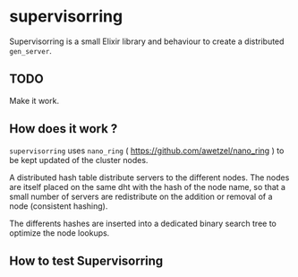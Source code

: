supervisorring
==============

Supervisorring is a small Elixir library and behaviour to create a
distributed `gen_server`.

## TODO ##

Make it work.

## How does it work ? ##

`supervisorring` uses `nano_ring` (
        https://github.com/awetzel/nano_ring ) to be kept updated of
the cluster nodes.

A distributed hash table distribute servers to the different nodes.
The nodes are itself placed on the same dht with the hash of the node
name, so that a small number of servers are redistribute on the
addition or removal of a node (consistent hashing).

The differents hashes are inserted into a dedicated binary search
tree to optimize the node lookups.

## How to test Supervisorring ##


